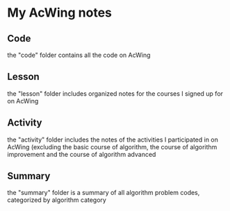 # My AcWing notes
## Code
the "code" folder contains all the code on AcWing
## Lesson
the "lesson" folder includes organized notes for the courses I signed up for on AcWing
## Activity
the "activity" folder includes the notes of the activities I participated in on AcWing (excluding the basic course of algorithm, the course of algorithm improvement and the course of algorithm advanced
## Summary
the "summary" folder is a summary of all algorithm problem codes, categorized by algorithm category
